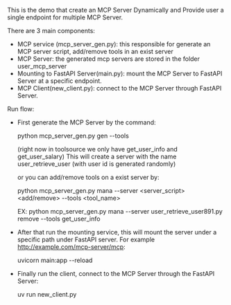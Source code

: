 This is the demo that create an MCP Server Dynamically and Provide user a single endpoint for multiple MCP Server. 

There are 3 main components:
- MCP service (mcp_server_gen.py): this responsible for generate an MCP server script, add/remove tools in an exist server
- MCP Server: the generated mcp servers are stored in the folder user_mcp_server
- Mounting to FastAPI Server(main.py): mount the MCP Server to FastAPI Server at a specific endpoint.
- MCP Client(new_client.py): connect to the MCP Server through FastAPI Server.

Run flow:
- First generate the MCP Server by the command:

    python mcp_server_gen.py gen --tools <toolname> 

    (right now in toolsource we only have get_user_info and get_user_salary)
    This will create a server with the name user_retrieve_user<userid> (with user id is generated randomly)

  or you can add/remove tools on a exist server by:

    python mcp_server_gen.py mana --server <server_script> <add/remove> --tools <tool_name>

    EX: python mcp_server_gen.py mana --server user_retrieve_user891.py remove --tools get_user_info

- After that run the mounting service, this will mount the server under a specific path under FastAPI server. For example http://example.com/mcp-server/mcp:

    uvicorn main:app --reload

- Finally run the client, connect to the MCP Server through the FastAPI Server:

    uv run new_client.py